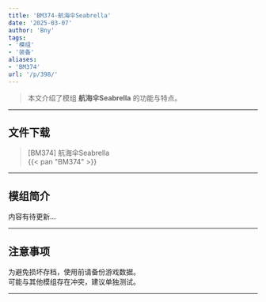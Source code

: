```yaml
---
title: 'BM374-航海伞Seabrella'
date: '2025-03-07'
author: 'Bny'
tags:
- '模组'
- '装备'
aliases:
- 'BM374'
url: '/p/398/'
---
```


> 本文介绍了模组 **航海伞Seabrella** 的功能与特点。

---

## 文件下载

> [BM374] 航海伞Seabrella  
{{< pan "BM374" >}}  

---

## 模组简介

>  
内容有待更新...  

---

## 注意事项

>  
为避免损坏存档，使用前请备份游戏数据。  
可能与其他模组存在冲突，建议单独测试。  

---

